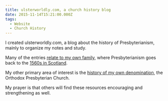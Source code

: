 ```yaml
---
title: ulsterworldly.com, a church history blog
date: 2015-11-14T15:21:00.000Z
tags:
  - Website
  - Church History
---
```

I created ulsterworldly.com, a blog about the history of Presbyterianism, mainly to organize my notes and study. 

Many of the entries [relate to my own family](https://ulsterworldly.com/tags/family/), where Presbyterianism goes back to the [1560s in Scotland](https://ulsterworldly.com/post/scottish-barrons/).

My other primary area of interest is the [history of my own denomination](https://ulsterworldly.com/tags/opc/), the Orthodox Presbyterian Church.

My prayer is that others will find these resources encouraging and strengthening as well.
